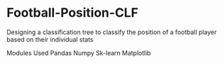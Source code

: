 # Football-Position-CLF

Designing a classification tree to classify the position of a football player based on their individual stats

Modules Used
Pandas
Numpy
Sk-learn
Matplotlib
